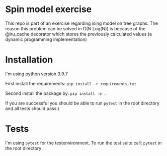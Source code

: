 # Spin model exercise
This repo is part of an exercise regarding ising model on tree graphs. The reason this problem can be solved in O(N Log(N)) is because of the @lru_cache decorator
which stores the previously calculated values (a dynamic programming implementation)

# Installation
I'm using python version 3.9.7

First install the requirements:
`pip install -r requirements.txt`

Second install the package by:
`pip install -e .`

If you are successful you should be able to run `pytest` in the root directory and all tests should pass:)

# Tests
I'm using `pytest` for the testenvironment. 
To run the test suite call:
`pytest` in the root directory

